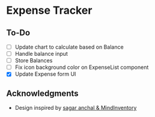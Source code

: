 # Expense Tracker

## To-Do
- [ ] Update chart to calculate based on Balance
- [ ] Handle balance input
- [ ] Store Balances
- [ ] Fix icon background color on ExpenseList component
- [x] Update Expense form UI

## Acknowledgments

- Design inspired by [sagar anchal  & MindInventory](https://www.behance.net/gallery/122019807/Expense-Tracker-App-Landing-Page?tracking_source=search_projects_recommended%7Cexpense%20tracker)
